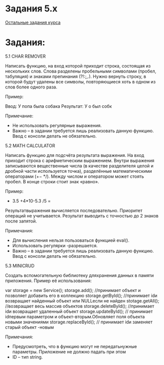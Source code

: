# Задания 5.х

[Остальные задания курса](https://github.com/IgorBrv/xt_net_web "Остальные задания курса")

# Задания:

5.1 CHAR REMOVER

Написать функцию, на вход которой приходит строка, состоящая из нескольких слов. Слова разделены пробельными символами (пробел, табуляция) и знаками препинания (?!:;,.).  Нужно вернуть строку, в которой будут удалены все символы, повторяющиеся хоть в одном из слов более одного раза.

Пример:

Ввод: У попа была собака
Результат: У о был собк

Примечание:
- Не использовать регулярные выражения.
- Важно – в задании требуется лишь реализовать данную функцию. Ввод с консоли делать не обязательно.


5.2 MATH CALCULATOR

Написать функцию для подсчёта результата выражения. На вход приходит строка с арифметическим выражением. Внутри выражения записываются вещественные числа (в качестве разделителя целой и дробной части используется точка), разделённые математическими операторами (+− */). Между числом и оператором может стоять пробел. В конце строки стоит знак «равно».

Пример:
- 3.5 +4*10-5.3 /5 = 

Результатвыражения вычисляется последовательно. Приоритет операций не учитывается. Результат выводить с точностью до 2 знаков после запятой.

Примечания:
- Для вычисления нельзя пользоваться функцией eval().
- Использовать регулярки -разрешается.
- Важно – в задании требуется лишь реализовать данную функцию. Ввод с консоли делать не обязательно.

5.3 MINICRUD

 Создать вспомогательную библиотеку дляхранения данных в памяти приложения. Пример её использования:
 
 var storage = new Service();
 storage.add(); //принимает объект и позволяет добавить его в коллекцию
 storage.getById(); //принимает idи возвращает найденный объект или NULLесли не найден
 stotage.getAll(); //возвращает весь массив объектов
 storage.deleteById(); //принимает idи возвращает удаленный объект
 storage.updateById(); // принимает idпервым параметром и объект-вторым.Обновляет поля объекта новыми значениями
 storage.replaceById(); // принимает idи заменяет старый объект -новым

Примечания:
- Предусмотреть, что в функцию могут не передатьнужные параметры. Приложение не должно падать при этом
- ID – тип string.